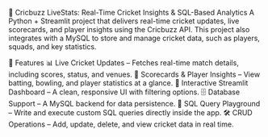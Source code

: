 🏏 Cricbuzz LiveStats: Real-Time Cricket Insights & SQL-Based Analytics
A Python + Streamlit project that delivers real-time cricket updates, live scorecards, and player insights using the Cricbuzz API. This project also integrates with a MySQL to store and manage cricket data, such as players, squads, and key statistics.

🚀 Features
📊 Live Cricket Updates – Fetches real-time match details, including scores, status, and venues.
📝 Scorecards & Player Insights – View batting, bowling, and player statistics at a glance.
🎯 Interactive Streamlit Dashboard – A clean, responsive UI with filtering options.
🗄️ Database Support – A MySQL backend for data persistence.
🔎 SQL Query Playground – Write and execute custom SQL queries directly inside the app.
🛠 CRUD Operations – Add, update, delete, and view cricket data in real time.
